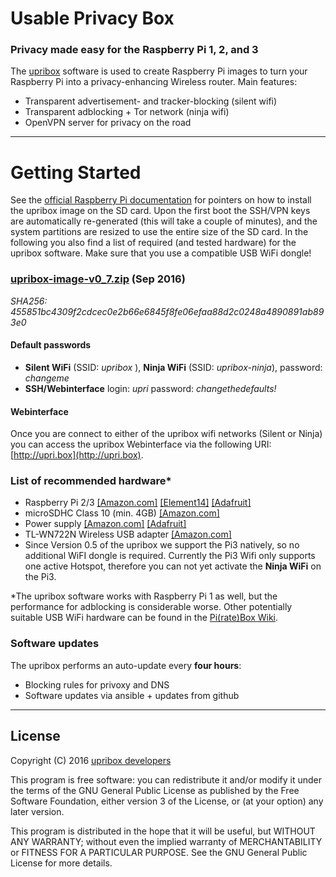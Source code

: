 # Usable Privacy Box
### Privacy made easy for the Raspberry Pi 1, 2, and 3
The [upribox](https://upribox.org) software is used to create Raspberry Pi images to turn your Raspberry Pi into a privacy-enhancing Wireless router. Main features:
* Transparent advertisement- and tracker-blocking (silent wifi)
* Transparent adblocking + Tor network (ninja wifi)
* OpenVPN server for privacy on the road

---

# Getting Started
See the [official Raspberry Pi documentation](https://www.raspberrypi.org/documentation/installation/installing-images/) for pointers on how to install the upribox image on the SD card. Upon the first boot the SSH/VPN keys are automatically re-generated (this will take a couple of minutes), and the system partitions are resized to use the entire size of the SD card.
In the following you also find a list of required (and tested hardware) for the upribox software. Make sure that you use a compatible USB WiFi dongle!

### [upribox-image-v0_7.zip](https://github.com/usableprivacy/upribox/releases/download/v0.7/upribox-image-v0_7.zip) (Sep 2016)
*SHA256: 455851bc4309f2cdcec0e2b66e6845f8fe06efaa88d2c0248a4890891ab893e0*

#### Default passwords
* **Silent WiFi** (SSID: *upribox* ), **Ninja WiFi** (SSID: *upribox-ninja*), password: *changeme*
* **SSH/Webinterface** login: *upri* password: *changethedefaults!*

#### Webinterface
Once you are connect to either of the upribox wifi networks (Silent or Ninja) you can access the upribox Webinterface via the following URI: [http://upri.box](http://upri.box).


### List of recommended hardware*
* Raspberry Pi 2/3 [[Amazon.com]](https://www.amazon.com/Raspberry-Pi-RASP-PI-3-Model-Motherboard/dp/B01CD5VC92) [[Element14]](http://element14.com/raspberrypi2) [[Adafruit]](https://www.adafruit.com/products/2358)
* microSDHC Class 10 (min. 4GB) [[Amazon.com]](https://www.amazon.com/SanDisk-MicroSDHC-Standard-Packaging-SDSDQUAN-008G-G4A/dp/B00M55C0VU/)
* Power supply [[Amazon.com]](https://www.amazon.com/Kootek-Universal-Charger-Raspberry-External/dp/B00GWDLJGS) [[Adafruit]](https://www.adafruit.com/products/1995)
* TL-WN722N Wireless USB adapter [[Amazon.com]](https://www.amazon.com/TP-LINK-TL-WN722N-Wireless-Adapter-External/dp/B002SZEOLG)
* Since Version 0.5 of the upribox we support the Pi3 natively, so no additional WiFI dongle is required. Currently the Pi3 Wifi only supports one active Hotspot, therefore you can not yet activate the **Ninja WiFi** on the Pi3.

*The upribox software works with Raspberry Pi 1 as well, but the performance for adblocking is considerable worse. Other potentially suitable USB WiFi hardware can be found in the [Pi(rate)Box Wiki](https://piratebox.cc/raspberry_pi:piratebox_wifi_compatibility).

### Software updates

The upribox performs an auto-update every **four hours**:

* Blocking rules for privoxy and DNS
* Software updates via ansible + updates from github

---

## License
Copyright (C) 2016 [upribox developers](https://upribox.org/#contact)

This program is free software: you can redistribute it and/or modify it under the terms of the GNU General Public License as published by the Free Software Foundation, either version 3 of the License, or (at your option) any later version.

This program is distributed in the hope that it will be useful,
but WITHOUT ANY WARRANTY; without even the implied warranty of
MERCHANTABILITY or FITNESS FOR A PARTICULAR PURPOSE.  See the
GNU General Public License for more details.
